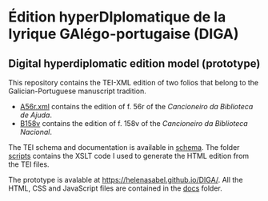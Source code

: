 # Édition hyperDIplomatique de la lyrique GAlégo-portugaise (DIGA) 

## Digital hyperdiplomatic edition model (prototype)

This repository contains the TEI-XML edition of two folios that belong to the Galician-Portuguese manuscript tradition. 
- [A56r.xml](https://github.com/HelenaSabel/DIGA/blob/main/A56r.xml) contains the edition of f. 56r of the _Cancioneiro da Biblioteca de Ajuda_. 
- [B158v](https://github.com/HelenaSabel/DIGA/blob/main/B158v.xml) contains the edition of f. 158v of the _Cancioneiro da Biblioteca Nacional_.

The TEI schema and documentation is available in [schema](https://github.com/HelenaSabel/DIGA/tree/main/schema). The folder [scripts](https://github.com/HelenaSabel/DIGA/tree/main/scripts) contains the XSLT code I used to generate the HTML edition from the TEI files. 

The prototype is avalable at https://helenasabel.github.io/DIGA/. All the HTML, CSS and JavaScript files are contained in the [docs](https://github.com/HelenaSabel/DIGA/tree/main/docs) folder.
